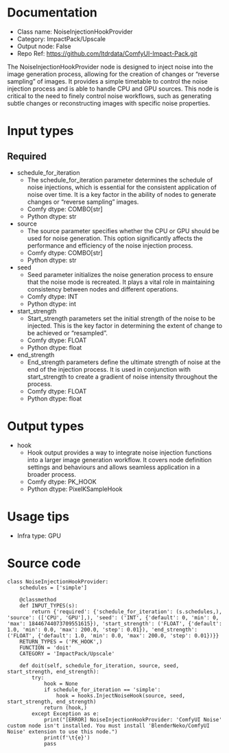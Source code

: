# Documentation
- Class name: NoiseInjectionHookProvider
- Category: ImpactPack/Upscale
- Output node: False
- Repo Ref: https://github.com/ltdrdata/ComfyUI-Impact-Pack.git

The NoiseInjectionHookProvider node is designed to inject noise into the image generation process, allowing for the creation of changes or “reverse sampling” of images. It provides a simple timetable to control the noise injection process and is able to handle CPU and GPU sources. This node is critical to the need to finely control noise workflows, such as generating subtle changes or reconstructing images with specific noise properties.

# Input types
## Required
- schedule_for_iteration
    - The schedule_for_iteration parameter determines the schedule of noise injections, which is essential for the consistent application of noise over time. It is a key factor in the ability of nodes to generate changes or “reverse sampling” images.
    - Comfy dtype: COMBO[str]
    - Python dtype: str
- source
    - The source parameter specifies whether the CPU or GPU should be used for noise generation. This option significantly affects the performance and efficiency of the noise injection process.
    - Comfy dtype: COMBO[str]
    - Python dtype: str
- seed
    - Seed parameter initializes the noise generation process to ensure that the noise mode is recreated. It plays a vital role in maintaining consistency between nodes and different operations.
    - Comfy dtype: INT
    - Python dtype: int
- start_strength
    - Start_strength parameters set the initial strength of the noise to be injected. This is the key factor in determining the extent of change to be achieved or “resampled”.
    - Comfy dtype: FLOAT
    - Python dtype: float
- end_strength
    - End_strength parameters define the ultimate strength of noise at the end of the injection process. It is used in conjunction with start_strength to create a gradient of noise intensity throughout the process.
    - Comfy dtype: FLOAT
    - Python dtype: float

# Output types
- hook
    - Hook output provides a way to integrate noise injection functions into a larger image generation workflow. It covers node definition settings and behaviours and allows seamless application in a broader process.
    - Comfy dtype: PK_HOOK
    - Python dtype: PixelKSampleHook

# Usage tips
- Infra type: GPU

# Source code
```
class NoiseInjectionHookProvider:
    schedules = ['simple']

    @classmethod
    def INPUT_TYPES(s):
        return {'required': {'schedule_for_iteration': (s.schedules,), 'source': (['CPU', 'GPU'],), 'seed': ('INT', {'default': 0, 'min': 0, 'max': 18446744073709551615}), 'start_strength': ('FLOAT', {'default': 1.0, 'min': 0.0, 'max': 200.0, 'step': 0.01}), 'end_strength': ('FLOAT', {'default': 1.0, 'min': 0.0, 'max': 200.0, 'step': 0.01})}}
    RETURN_TYPES = ('PK_HOOK',)
    FUNCTION = 'doit'
    CATEGORY = 'ImpactPack/Upscale'

    def doit(self, schedule_for_iteration, source, seed, start_strength, end_strength):
        try:
            hook = None
            if schedule_for_iteration == 'simple':
                hook = hooks.InjectNoiseHook(source, seed, start_strength, end_strength)
            return (hook,)
        except Exception as e:
            print("[ERROR] NoiseInjectionHookProvider: 'ComfyUI Noise' custom node isn't installed. You must install 'BlenderNeko/ComfyUI Noise' extension to use this node.")
            print(f'\t{e}')
            pass
```